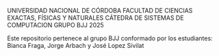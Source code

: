 UNIVERSIDAD NACIONAL DE CÓRDOBA
FACULTAD DE CIENCIAS EXACTAS, FÍSICAS Y NATURALES
CÁTEDRA DE SISTEMAS DE COMPUTACION
GRUPO BJJ
2025

Este repositorio pertenece al grupo BJJ conformado por los estudiantes: Bianca Fraga, Jorge Arbach y José Lopez Sivilat
